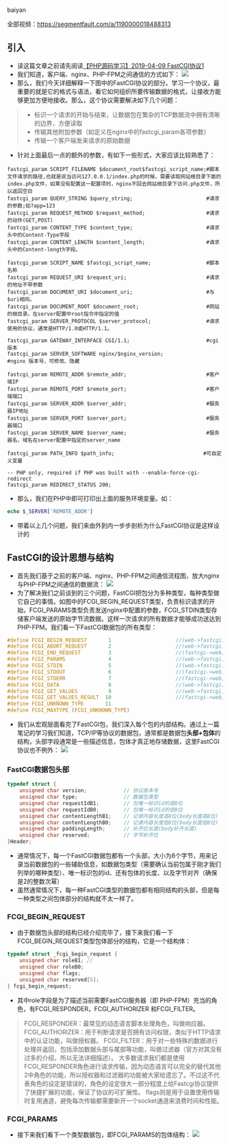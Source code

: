 baiyan

全部视频：https://segmentfault.com/a/1190000018488313

## 引入
 - 读这篇文章之前请先阅读[【PHP源码学习】2019-04-09 FastCGI协议1](https://segmentfault.com/a/1190000019767015)
 - 我们知道，客户端、nginx、PHP-FPM之间通信的方式如下：
![](http://baiyanzzz.oss-cn-beijing.aliyuncs.com/2019/7/17/1563331385845.png)
 - 那么，我们今天详细解释一下图中的FastCGI协议的部分。学习一个协议，最重要的就是它的格式与语法，看它如何组织所要传输数据的格式，让接收方能够更加方便地接收。那么，这个协议需要解决如下几个问题：

>  - 标识一个请求的开始与结束，让数据包在繁杂的TCP数据流中拥有清晰的边界，方便读取
>  - 传输其他附加参数（如定义在nginx中的fastcgi_param各项参数）
>  - 传输一个客户端发来请求的原始数据

 - 针对上面最后一点的额外的参数，有如下一些形式，大家应该比较熟悉了：
```nginx
fastcgi_param SCRIPT_FILENAME $document_root$fastcgi_script_name;#脚本文件请求的路径,也就是说当访问127.0.0.1/index.php的时候，需要读取网站根目录下面的index.php文件，如果没有配置这一配置项时，nginx不回去网站根目录下访问.php文件，所以返回空白
fastcgi_param QUERY_STRING $query_string;                        #请求的参数;如?app=123
fastcgi_param REQUEST_METHOD $request_method;                    #请求的动作(GET,POST)
fastcgi_param CONTENT_TYPE $content_type;                        #请求头中的Content-Type字段
fastcgi_param CONTENT_LENGTH $content_length;                    #请求头中的Content-length字段。

fastcgi_param SCRIPT_NAME $fastcgi_script_name;                  #脚本名称 
fastcgi_param REQUEST_URI $request_uri;                          #请求的地址不带参数
fastcgi_param DOCUMENT_URI $document_uri;                        #与$uri相同。 
fastcgi_param DOCUMENT_ROOT $document_root;                      #网站的根目录。在server配置中root指令中指定的值 
fastcgi_param SERVER_PROTOCOL $server_protocol;                  #请求使用的协议，通常是HTTP/1.0或HTTP/1.1。

fastcgi_param GATEWAY_INTERFACE CGI/1.1;                         #cgi 版本
fastcgi_param SERVER_SOFTWARE nginx/$nginx_version;              #nginx 版本号，可修改、隐藏

fastcgi_param REMOTE_ADDR $remote_addr;                          #客户端IP
fastcgi_param REMOTE_PORT $remote_port;                          #客户端端口
fastcgi_param SERVER_ADDR $server_addr;                          #服务器IP地址
fastcgi_param SERVER_PORT $server_port;                          #服务器端口
fastcgi_param SERVER_NAME $server_name;                          #服务器名，域名在server配置中指定的server_name

fastcgi_param PATH_INFO $path_info;                             #可自定义变量

-- PHP only, required if PHP was built with --enable-force-cgi-redirect
fastcgi_param REDIRECT_STATUS 200;
```
 - 那么，我们在PHP中即可打印出上面的服务环境变量。如：
```php
echo $_SERVER['REMOTE_ADDR']
```
 - 带着以上几个问题，我们来由外到内一步步剖析为什么FastCGI协议是这样设计的
## FastCGI的设计思想与结构
 - 首先我们基于之前的客户端、nginx、PHP-FPM之间通信流程图，放大nginx与PHP-FPM之间通信的数据流：
![](http://baiyanzzz.oss-cn-beijing.aliyuncs.com/2019/7/17/1563332386398.png)
 - 为了解决我们之前谈到的三个问题，FastCGI把包分为多种类型，每种类型做它自己的事情。如图中的FCGI_BEGIN_REQUEST类型，负责标识请求的开始，FCGI_PARAMS类型负责发送nginx中配置的参数，FCGI_STDIN类型存储客户端发送的原始字节流数据。这样一次请求的所有数据才能够成功送达到PHP-FPM。我们看一下FastCGI数据包的所有类型：
```c
#define FCGI_BEGIN_REQUEST       1                     //(web->fastcgi)请求开始数据包
#define FCGI_ABORT_REQUEST       2                     //(web->fastcgi)终止请求
#define FCGI_END_REQUEST         3                     //(fastcgi->web)请求结束
#define FCGI_PARAMS              4                     //(web->fastcgi)传递参数
#define FCGI_STDIN               5                     //(web->fastcgi)数据流传输数据
#define FCGI_STDOUT              6                     //(fastcgi->web)数据流传输数据
#define FCGI_STDERR              7                     //(fastcgi->web)数据流传输
#define FCGI_DATA                8                     //(web->fastcgi)数据流传输
#define FCGI_GET_VALUES          9                     //(web->fastcgi)查询fastcgi服务器性能参数
#define FCGI_GET_VALUES_RESULT  10                     //(fastcgi->web)fastcgi性能参数查询返回
#define FCGI_UNKNOWN_TYPE       11
#define FCGI_MAXTYPE (FCGI_UNKNOWN_TYPE)
```
 - 我们从宏观层面看完了FastCGI包，我们深入每个包的内部结构。通过上一篇笔记的学习我们知道，TCP/IP等协议的数据包，通常都是数据包**头部+包体**的结构，头部字段通常是一些描述信息，包体才真正地存储数据，这里FastCGI协议也不例外：
![](http://baiyanzzz.oss-cn-beijing.aliyuncs.com/2019/7/17/1563336273404.png)
### FastCGI数据包头部
```c
typedef struct {
    unsigned char version;            // 协议版本号
    unsigned char type;               // 数据包类型
    unsigned char requestIdB1;        // 包唯一标识id的高8位
    unsigned char requestIdB0;        // 包唯一标识id的低8位
    unsigned char contentLengthB1;    // 记录内容长度高8位(body长度高8位)
    unsigned char contentLengthB0;    // 记录内容长度低8位(body长度低8位)
    unsigned char paddingLength;      // 补齐位长度(body补齐长度)
    unsigned char reserved;           // 字节补齐位
}Header;
```
 - 通常情况下，每一个FastCGI数据包都有一个头部，大小为8个字节，用来记录当前数据包的一些辅助信息，如数据包类型（需要确认当前包属于刚才我们列举的哪种类型）、唯一标识包的id、还有包体的长度、以及字节对齐（确保是2的整数次幂）
 - 虽然通常情况下，每一种FastCGI类型的数据包都有相同结构的头部，但是每一种类型之间包体部分的结构就不太一样了。
### FCGI_BEGIN_REQUEST
 - 由于数据包头部的结构已经介绍完毕了，接下来我们看一下FCGI_BEGIN_REQUEST类型包体部分的结构，它是一个结构体：
```c 
typedef struct _fcgi_begin_request {
	unsigned char roleB1; //
	unsigned char roleB0;
	unsigned char flags;
	unsigned char reserved[5];
} fcgi_begin_request;
```
 - 其中role字段是为了描述当前需要FastCGI服务器（即 PHP-FPM）充当的角色，有FCGI_RESPONDER，FCGI_AUTHORIZER 和FCGI_FILTER。

> FCGI_RESPONDER：最常见的动态语言脚本处理角色，叫做响应器。
> FCGI_AUTHORIZER：用于判断请求是否拥有访问权限，类似于HTTP请求中的认证功能，叫做授权器。
> FCGI_FILTER：用于对一些特殊的数据进行处理并返回，包括添加数据头部与尾部等功能，叫做过滤器（官方对其没有过多的介绍，所以无法详细描述）。
> 大多数请求我们都是使用FCGI_RESPONDER角色进行请求传输，因为动态语言可以完全的替代其他2中角色的功能，所以授权器和过滤器的功能被大家给遗忘了。不过这不代表角色的设定是错误的，角色的设定很大一部分程度上给Fastcgi协议提供了快捷扩展的功能，保证了协议的可扩展性。
> flags则是用于设置使用传输时复用通道，避免每次传输都需要新开一个socket通道来浪费时间和性能。

### FCGI_PARAMS
 - 接下来我们看下一个类型数据包，即FCGI_PARAMS的包体结构：
![](http://baiyanzzz.oss-cn-beijing.aliyuncs.com/2019/7/17/1563337362669.png)